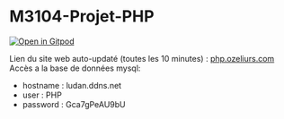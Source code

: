 # M3104-Projet-PHP

[![Open in Gitpod](https://gitpod.io/button/open-in-gitpod.svg)](https://gitpod.io/#https://github.com/PHP-Dandies/M3104-Projet-PHP)

Lien du site web auto-updaté (toutes les 10 minutes) : [php.ozeliurs.com](https://php.ozeliurs.com/)
Accès a la base de données mysql:
 - hostname : ludan.ddns.net
 - user : PHP
 - password : Gca7gPeAU9bU
